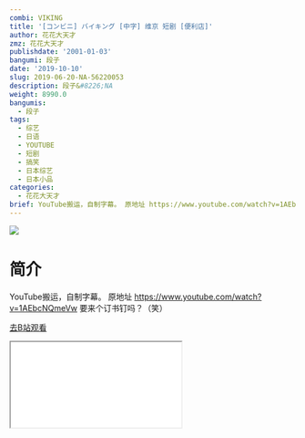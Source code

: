 ```yaml
---
combi: VIKING
title: '[コンビニ] バイキング [中字] 维京 短剧 [便利店]'
author: 花花大天才
zmz: 花花大天才
publishdate: '2001-01-03'
bangumi: 段子
date: '2019-10-10'
slug: 2019-06-20-NA-56220053
description: 段子&#8226;NA
weight: 8990.0
bangumis:
  - 段子
tags:
  - 综艺
  - 日语
  - YOUTUBE
  - 短剧
  - 搞笑
  - 日本综艺
  - 日本小品
categories:
  - 花花大天才
brief: YouTube搬运，自制字幕。 原地址 https://www.youtube.com/watch?v=1AEbcNQmeVw 要来个订书钉吗？（笑）
---
```

![](https://raw.githubusercontent.com/tcgriffith/owaraisite/master/static/tmpimg/cd066014592b756e421ef1de0e9e75183c0909e8.jpg.480.jpg)
# 简介  
YouTube搬运，自制字幕。
原地址  https://www.youtube.com/watch?v=1AEbcNQmeVw
要来个订书钉吗？（笑）  

[去B站观看](https://www.bilibili.com/video/av56220053/)
<div class ="resp-container"><iframe class="testiframe" src="//player.bilibili.com/player.html?aid=56220053"", scrolling="no", allowfullscreen="true" > </iframe></div> 

